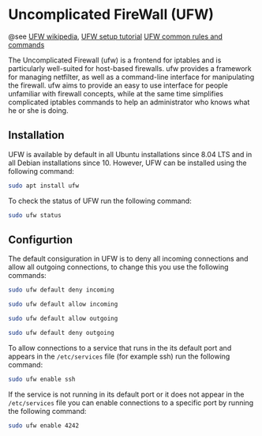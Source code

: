 # Uncomplicated FireWall (UFW)

@see [UFW wikipedia](https://en.wikipedia.org/wiki/Uncomplicated_Firewall), [UFW setup tutorial](https://www.digitalocean.com/community/tutorials/how-to-set-up-a-firewall-with-ufw-on-ubuntu-20-04) [UFW common rules and commands](https://www.digitalocean.com/community/tutorials/ufw-essentials-common-firewall-rules-and-commands)

The Uncomplicated Firewall (ufw) is a frontend for iptables and is particularly well-suited for host-based firewalls. ufw provides a framework for managing netfilter, as well as a command-line interface for manipulating the firewall. ufw aims to provide an easy to use interface for people unfamiliar with firewall concepts, while at the same time simplifies complicated iptables commands to help an administrator who knows what he or she is doing.

## Installation

UFW is available by default in all Ubuntu installations since 8.04 LTS and in all Debian installations since 10. However, UFW can be installed using the following command:

```bash
sudo apt install ufw
```

To check the status of UFW run the following command:

```bash
sudo ufw status
```

## Configurtion

The default consiguration in UFW is to deny all incoming connections and allow all outgoing connections, to change this you use the following commands:

```bash
sudo ufw default deny incoming
```

```bash
sudo ufw default allow incoming
```

```bash
sudo ufw default allow outgoing
```

```bash
sudo ufw default deny outgoing
```

To allow connections to a service that runs in the its default port and appears in the `/etc/services` file (for example ssh) run the following command:

```bash
sudo ufw enable ssh
```

If the service is not running in its default port or it does not appear in the `/etc/services` file you can enable connections to a specific port by running the following command:

```bash
sudo ufw enable 4242
```
